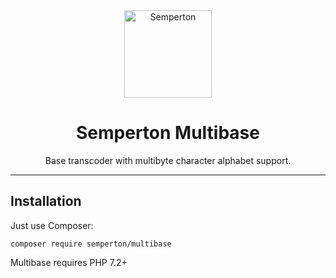 <div align="center">
<a href="https://github.com/semperton">
<img width="140" src="https://raw.githubusercontent.com/semperton/misc/main/readme-logo.svg" alt="Semperton">
</a>
<h1>Semperton Multibase</h1>
<p>Base transcoder with multibyte character alphabet support.</p>
</div>

---

## Installation

Just use Composer:

```
composer require semperton/multibase
```
Multibase requires PHP 7.2+

